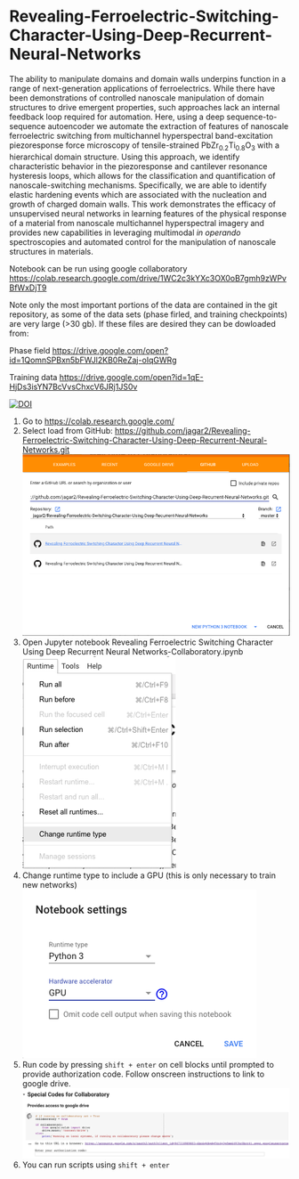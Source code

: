 # Revealing-Ferroelectric-Switching-Character-Using-Deep-Recurrent-Neural-Networks
The ability to manipulate domains and domain walls underpins function in a range of next-generation applications of ferroelectrics. While there have been demonstrations of controlled nanoscale manipulation of domain structures to drive emergent properties, such approaches lack an internal feedback loop required for automation. Here, using a deep sequence-to-sequence autoencoder we automate the extraction of features of nanoscale ferroelectric switching from multichannel hyperspectral band-excitation piezoresponse force microscopy of tensile-strained PbZr<sub>0.2</sub>Ti<sub>0.8</sub>O<sub>3</sub> with a hierarchical domain structure. Using this approach, we identify characteristic behavior in the piezoresponse and cantilever resonance hysteresis loops, which allows for the classification and quantification of nanoscale-switching mechanisms. Specifically, we are able to identify elastic hardening events which are associated with the nucleation and growth of charged domain walls. This work demonstrates the efficacy of unsupervised neural networks in learning features of the physical response of a material from nanoscale multichannel hyperspectral imagery and provides new capabilities in leveraging multimodal *in operando* spectroscopies and automated control for the manipulation of nanoscale structures in materials.


Notebook can be run using google collaboratory
https://colab.research.google.com/drive/1WC2c3kYXc3OX0oB7gmh9zWPvBfWxDjT9

Note only the most important portions of the data are contained in the git repository, as some of the data sets (phase firled, and training checkpoints) are very large (>30 gb). If these files are desired they can be dowloaded from: 

Phase field
https://drive.google.com/open?id=1QomnSPBxn5bFWJl2KB0ReZaj-oIqGWRg

Training data
https://drive.google.com/open?id=1qE-HjDs3isYN7BcVvsChxcV6JRj1JS0v

[![DOI](https://zenodo.org/badge/124429041.svg)](https://zenodo.org/badge/latestdoi/124429041)

1. Go to https://colab.research.google.com/
2. Select load from GitHub: https://github.com/jagar2/Revealing-Ferroelectric-Switching-Character-Using-Deep-Recurrent-Neural-Networks.git
![](Readme_images/Image1.png)
3. Open Jupyter notebook Revealing Ferroelectric Switching Character Using Deep Recurrent Neural Networks-Collaboratory.ipynb
![](Readme_images/Image2.png)
4. Change runtime type to include a GPU (this is only necessary to train new networks)
![](Readme_images/Image3.png)
5. Run code by pressing `shift + enter` on cell blocks until prompted to provide authorization code. Follow onscreen instructions to link to google drive.
![](Readme_images/Image4.png)
6. You can run scripts using `shift + enter`
 
